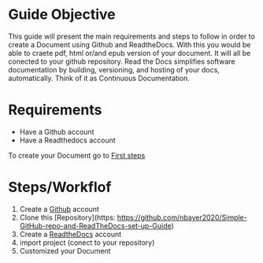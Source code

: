 # Guide Objective

This guide will present the main requirements and steps to follow in order to create a Document using Github and ReadtheDocs. 
With this you would be able to craete pdf, html or/and epub version of your document. It will all be conected to your github repository.
Read the Docs simplifies software documentation by building, versioning, and hosting of your docs, automatically. Think of it as Continuous Documentation.

# Requirements

* Have a Github account
* Have a Readthedocs account

To create your Document go to [First steps](https://simple-github-repo-and-readthedocs-set-up-guide.readthedocs.io/en/latest/first_steps.html)

# Steps/Workflof

1. Create a [Github](https://github.com/) account
2. Clone this [Repository](https: https://github.com/nbayer2020/Simple-GitHub-repo-and-ReadTheDocs-set-up-Guide)
3. Create a [ReadtheDocs](https://readthedocs.org/) account
4. import project (conect to your repository)
5. Customized your Document
